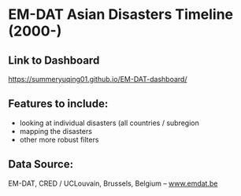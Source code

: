 # EM-DAT Asian Disasters Timeline (2000-)
## Link to Dashboard 
https://summeryuqing01.github.io/EM-DAT-dashboard/
## Features to include:
* looking at individual disasters (all countries / subregion
* mapping the disasters
* other more robust filters
## Data Source:
EM-DAT, CRED / UCLouvain, Brussels, Belgium – www.emdat.be
